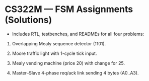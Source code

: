 # CS322M — FSM Assignments (Solutions)

- Includes RTL, testbenches, and READMEs for all four problems:

1) Overlapping Mealy sequence detector (1101).

2) Moore traffic light with 1-cycle tick input.

3) Mealy vending machine (price 20) with change for 25.

4) Master–Slave 4-phase req/ack link sending 4 bytes (A0..A3).
